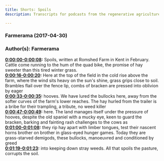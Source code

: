 ```yaml
---
title: Shorts: Spoils
description: Transcripts for podcasts from the regenerative agriculture space. Search and find episodes and timestamps.

---
```


### Farmerama  (2017-04-30)  
### Author(s): Farmerama  

**[0:00:00-0:00:08](https://soundcloud.com/farmerama-radio/spoils#t=0:00:00):**  Spoils, written at Romshed Farm in Kent in February.  Cattle come running to the hum of the quad bike, the promise of hay sweeter than this  tired winter grass.  
**[0:00:16-0:00:20](https://soundcloud.com/farmerama-radio/spoils#t=0:00:16):**  Here at the top of the field in the cold rise above the farm, where the wind sits heavy  on the sun's shine, grass grips close to soil.  Brambles flail over the fence lip, combs of bracken are pressed into oblivion by eager  
**[0:00:33-0:00:35](https://soundcloud.com/farmerama-radio/spoils#t=0:00:33):**  hooves.  We have lured the bullocks here, away from the softer curves of the farm's lower reaches.  The hay hurled from the trailer is a bribe for their trampling, a tribute, no weed killer  
**[0:00:47-0:00:49](https://soundcloud.com/farmerama-radio/spoils#t=0:00:47):**  here.  The land manages itself under the pressure of hooves, despite the old spaniel with a  mucky eye, keen to guard the bracken, barking and fainting rash challenges to the cows as  
**[0:01:00-0:01:08](https://soundcloud.com/farmerama-radio/spoils#t=0:01:00):**  they rip hay apart with limber tongues, test their nascent horns brother on brother in  glass-eyed hunger games.  Today they are grass-starved demigods, these bullocks, manoeuvred and conditioned by greed  
**[0:01:19-0:01:23](https://soundcloud.com/farmerama-radio/spoils#t=0:01:19):**  into keeping down stray weeds.  All that spoils the pasture, corrupts the soil.  